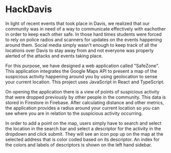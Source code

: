 # HackDavis

In light of recent events that took place in Davis, we realized that our community was in need of a way to communicate effectively with eachother in order to keep each other safe. In those hard times students were forced to rely on police radios and scanners for updates on the events happening around them. Social media simply wasn't enough to keep track of all the locations over Davis to stay away from and not everyone was properly alerted of the attacks and events taking place.

For this purpose, we have designed a web application called "SafeZone". This application integrates the Google Maps API to present a map of the suspicious activity happening around you by using geolocation to sense your current location. This project uses JavaScript in React and TypeScript.

On opening the application there is a view of points of suspicious activity that were dropped previously by other people in the community. This data is stored in Firestore in Firebase. After calculating distance and other metrics, the application provides a radius around your current location so you can see where you are in relation to the suspicious activity occurring. 

In order to add a point on the map, users simply have to search and select the location in the search bar and select a descriptor for the activity in the dropdown and click submit. They will see an icon pop up on the map at the selected address that is color coded based on its descriptor. An index for the colors and labels of descriptors is shown on the left hand sidebar.